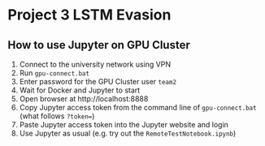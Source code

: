 # Project 3 LSTM Evasion

## How to use Jupyter on GPU Cluster

1. Connect to the university network using VPN
2. Run `gpu-connect.bat`
3. Enter password for the GPU Cluster user `team2`
4. Wait for Docker and Jupyter to start
5. Open browser at http://localhost:8888
6. Copy Jupyter access token from the command line of `gpu-connect.bat` (what follows `?token=`)
7. Paste Jupyter access token into the Jupyter website and login
8. Use Jupyter as usual (e.g. try out the `RemoteTestNotebook.ipynb`)

